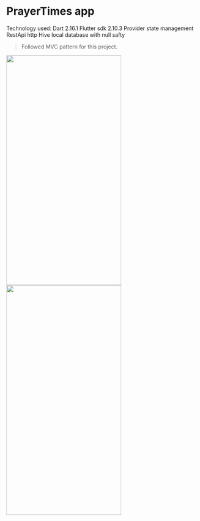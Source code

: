 # PrayerTimes app

 Technology used: 
         Dart 2.16.1 
         Flutter sdk 2.10.3
         Provider state management
         RestApi
         http
         Hive local database
         with null safty
         

 > Followed MVC pattern for this project.
 <img src="https://user-images.githubusercontent.com/90932124/197339822-41f3dbcc-8318-4c9f-97a9-0c46459855b4.jpg" data-canonical-src="https://user-images.githubusercontent.com/90932124/197339822-41f3dbcc-8318-4c9f-97a9-0c46459855b4.jpg" width="300" height="600" />
 
  <img src="https://user-images.githubusercontent.com/90932124/197339824-fd738b30-c62c-4e58-80c4-bb62709fb679.jpg" data-canonical-src="https://user-images.githubusercontent.com/90932124/197339824-fd738b30-c62c-4e58-80c4-bb62709fb679.jpg" width="300" height="600" />
